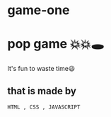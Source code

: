 # game-one
# pop game 💥💥🕳
It's fun to waste time😃
## that is made by
```bash
HTML , CSS , JAVASCRIPT 
```
